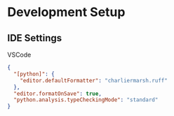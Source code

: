 # Development Setup

## IDE Settings

VSCode

```json:settings.json
{
  "[python]": {
    "editor.defaultFormatter": "charliermarsh.ruff"
  },
  "editor.formatOnSave": true,
  "python.analysis.typeCheckingMode": "standard"
}
```
